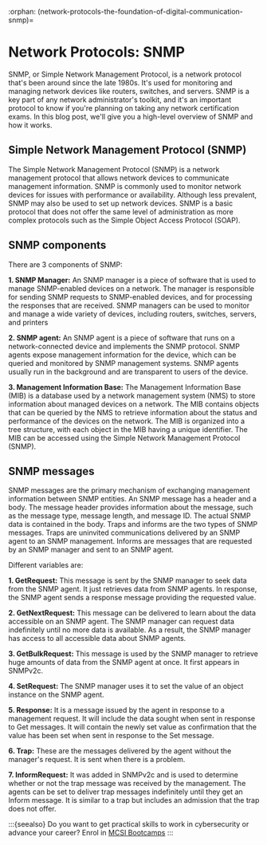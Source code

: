 :orphan:
(network-protocols-the-foundation-of-digital-communication-snmp)=
# Network Protocols: SNMP
 
SNMP, or Simple Network Management Protocol, is a network protocol that's been around since the late 1980s. It's used for monitoring and managing network devices like routers, switches, and servers. SNMP is a key part of any network administrator's toolkit, and it's an important protocol to know if you're planning on taking any network certification exams. In this blog post, we'll give you a high-level overview of SNMP and how it works.

## Simple Network Management Protocol (SNMP)

The Simple Network Management Protocol (SNMP) is a network management protocol that allows network devices to communicate management information. SNMP is commonly used to monitor network devices for issues with performance or availability. Although less prevalent, SNMP may also be used to set up network devices. SNMP is a basic protocol that does not offer the same level of administration as more complex protocols such as the Simple Object Access Protocol (SOAP).

## SNMP components

There are 3 components of SNMP:

**1. SNMP Manager:** An SNMP manager is a piece of software that is used to manage SNMP-enabled devices on a network. The manager is responsible for sending SNMP requests to SNMP-enabled devices, and for processing the responses that are received. SNMP managers can be used to monitor and manage a wide variety of devices, including routers, switches, servers, and printers

**2. SNMP agent:** An SNMP agent is a piece of software that runs on a network-connected device and implements the SNMP protocol. SNMP agents expose management information for the device, which can be queried and monitored by SNMP management systems. SNMP agents usually run in the background and are transparent to users of the device.

**3. Management Information Base:** The Management Information Base (MIB) is a database used by a network management system (NMS) to store information about managed devices on a network. The MIB contains objects that can be queried by the NMS to retrieve information about the status and performance of the devices on the network. The MIB is organized into a tree structure, with each object in the MIB having a unique identifier. The MIB can be accessed using the Simple Network Management Protocol (SNMP).

## SNMP messages

SNMP messages are the primary mechanism of exchanging management information between SNMP entities. An SNMP message has a header and a body. The message header provides information about the message, such as the message type, message length, and message ID. The actual SNMP data is contained in the body. Traps and informs are the two types of SNMP messages. Traps are uninvited communications delivered by an SNMP agent to an SNMP management. Informs are messages that are requested by an SNMP manager and sent to an SNMP agent.

Different variables are:

**1. GetRequest:** This message is sent by the SNMP manager to seek data from the SNMP agent. It just retrieves data from SNMP agents. In response, the SNMP agent sends a response message providing the requested value.

**2. GetNextRequest:** This message can be delivered to learn about the data accessible on an SNMP agent. The SNMP manager can request data indefinitely until no more data is available. As a result, the SNMP manager has access to all accessible data about SNMP agents.

**3. GetBulkRequest:** This message is used by the SNMP manager to retrieve huge amounts of data from the SNMP agent at once. It first appears in SNMPv2c.

**4. SetRequest:** The SNMP manager uses it to set the value of an object instance on the SNMP agent.

**5. Response:** It is a message issued by the agent in response to a management request. It will include the data sought when sent in response to Get messages. It will contain the newly set value as confirmation that the value has been set when sent in response to the Set message.

**6. Trap:** These are the messages delivered by the agent without the manager's request. It is sent when there is a problem.

**7. InformRequest:** It was added in SNMPv2c and is used to determine whether or not the trap message was received by the management. The agents can be set to deliver trap messages indefinitely until they get an Inform message. It is similar to a trap but includes an admission that the trap does not offer.

:::{seealso}
Do you want to get practical skills to work in cybersecurity or advance your career? Enrol in [MCSI Bootcamps](https://www.mosse-institute.com/bootcamps.html)
:::